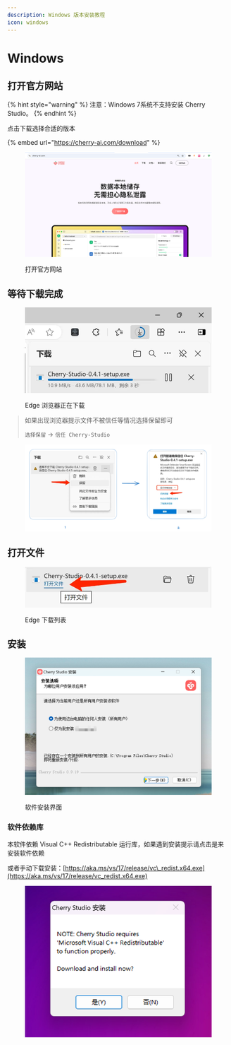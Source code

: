 ```yaml
---
description: Windows 版本安装教程
icon: windows
---
```


# Windows

## 打开官方网站

{% hint style="warning" %}
注意：Windows 7系统不支持安装 Cherry Studio。
{% endhint %}

点击下载选择合适的版本

{% embed url="https://cherry-ai.com/download" %}

<figure><img src="../../.gitbook/assets/image (1) (1) (1) (1) (1) (1).png" alt=""><figcaption><p>打开官方网站</p></figcaption></figure>

## 等待下载完成

<figure><img src="../../.gitbook/assets/download.webp" alt="" width="563"><figcaption><p>Edge 浏览器正在下载</p></figcaption></figure>

> 如果出现浏览器提示文件不被信任等情况选择保留即可
>
> `选择保留` → `信任 Cherry-Studio`

<figure><img src="../../.gitbook/assets/image (1) (1) (1) (1) (1) (1) (1) (1) (1) (1) (1) (1).png" alt=""><figcaption></figcaption></figure>

## 打开文件

<figure><img src="../../.gitbook/assets/download (1).webp" alt="" width="563"><figcaption><p>Edge 下载列表</p></figcaption></figure>

## 安装

<figure><img src="../../.gitbook/assets/image (2) (1) (1) (1) (1) (1).png" alt=""><figcaption><p>软件安装界面</p></figcaption></figure>

### 软件依赖库

本软件依赖 Visual C++ Redistributable 运行库，如果遇到安装提示请点击是来安装软件依赖

或者手动下载安装：[https://aka.ms/vs/17/release/vc\_redist.x64.exe](https://aka.ms/vs/17/release/vc_redist.x64.exe)

<figure><img src="../../.gitbook/assets/image (155).png" alt=""><figcaption></figcaption></figure>
